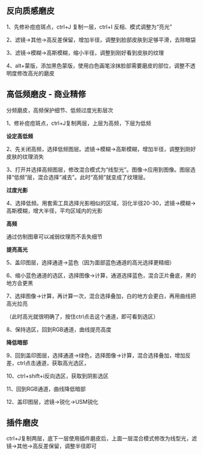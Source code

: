 ## 反向质感磨皮

1、先修补痘痘斑点，ctrl+J 复制一层，ctrl+I 反相、模式调整为“亮光”

2、滤镜->其他->高反差保留，增加半径，调整到脸部皮肤到足够平滑，去除眼袋

3、滤镜->模糊->高斯模糊，缩小半径，调整到刚好看到皮肤的纹理

4、alt+蒙版，添加黑色蒙版，使用白色画笔涂抹脸部需要磨皮的部位，调整不透明度修改高光的磨皮

## 高低频磨皮 - 商业精修

分频磨皮，高频保护细节、低频过度光影层次

1、修补痘痘斑点，ctrl+J复制两层，上层为高频，下层为低频

**设定高低频**

2、先关闭高频，选择低频图层。滤镜->模糊->高斯模糊，增加半径，调整到刚好皮肤的纹理消失

3、打开并选择高频图层，修改混合模式为“线型光”。图像->应用到图像。图层选择“低频”层，混合选择“减去”。此时“高频”就变成了纹理层。

**过度光影**

4、选择低频。用套索工具选择光影相似的区域，羽化半径20-30，滤镜->模糊->高斯模糊，增大半径，平均区域内的光影

**高频**

通过仿制图章可以减弱纹理而不丢失细节

**提亮高光**

5、盖印图层，选择通道->蓝色（因为面部蓝色通道的高光选择更精细）

6、缩小蓝色通道的选区，选择图像->计算，通道选择蓝色，混合正片叠底，黑的地方会更黑

7、选择图像->计算，再计算一次，混合选择叠加，白的地方会更白，再用曲线把高光拉亮

  （此时高光就很明确了，按住ctrl点击这个通道，即可看到选区）

8、保持选区，回到RGB通道，曲线提亮高度

**降低暗部**

9、回到盖印图层，选择通道->绿色，选择图像->计算，混合选择叠加，增加反差，ctrl点击通道，获取高光选区，

10、ctrl+shift+i反向选区，获取到阴影选区

11、回到RGB通道，曲线降低暗部

12、盖印图层，滤镜->锐化->USM锐化

## 插件磨皮

ctrl+J复制两层，底下一层使用插件磨皮后，上面一层混合模式修改为线型光，滤镜->其他->高反差保留，调整半径即可